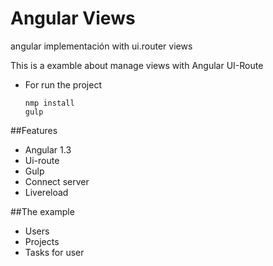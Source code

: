 # Angular Views
angular implementación with ui.router views

This is a examble about manage views with Angular UI-Route

* For run the project

  ```ssh
  nmp install
  gulp
  ```


##Features

* Angular 1.3
* Ui-route
* Gulp
* Connect server
* Livereload


##The example
* Users
* Projects
* Tasks for user

